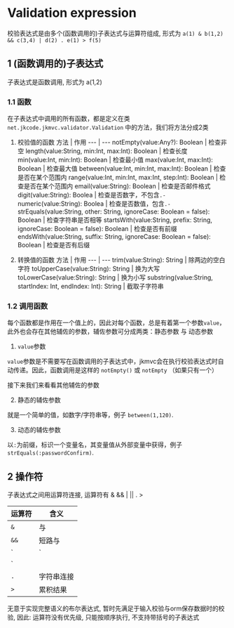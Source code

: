 # Validation expression

校验表达式是由多个(函数调用的)子表达式与运算符组成, 形式为 `a(1) & b(1,2) && c(3,4) | d(2) . e(1) > f(5)`

## 1 (函数调用的)子表达式

子表达式是函数调用, 形式为 a(1,2)

### 1.1 函数

在子表达式中调用的所有函数，都是定义在类`net.jkcode.jkmvc.validator.Validation` 中的方法，我们将方法分成2类

1. 校验值的函数
方法 | 作用
--- | ---
notEmpty(value:Any?): Boolean | 检查非空
length(value:String, min:Int, max:Int): Boolean | 检查长度
min(value:Int, min:Int): Boolean | 检查最小值
max(value:Int, max:Int): Boolean | 检查最大值
between(value:Int, min:Int, max:Int): Boolean | 检查是否在某个范围内
range(value:Int, min:Int, max:Int, step:Int): Boolean | 检查是否在某个范围内
email(value:String): Boolean | 检查是否邮件格式
digit(value:String): Boolea | 检查是否数字，不包含`.-`
numeric(value:String): Boolea | 检查是否数值，包含`.-`
strEquals(value:String, other: String, ignoreCase: Boolean = false): Boolean | 检查字符串是否相等
startsWith(value:String, prefix: String, ignoreCase: Boolean = false): Boolean | 检查是否有前缀
endsWith(value:String, suffix: String, ignoreCase: Boolean = false): Boolean | 检查是否有后缀

2. 转换值的函数
方法 | 作用
--- | ---
trim(value:String): String | 除两边的空白字符
toUpperCase(value:String): String | 换为大写
toLowerCase(value:String): String | 换为小写
substring(value:String, startIndex: Int, endIndex: Int): String | 截取子字符串

### 1.2 调用函数

每个函数都是作用在一个值上的，因此对每个函数，总是有着第一个参数`value`，此外也会存在其他辅佐的参数，辅佐参数可分成两类：静态参数 与 动态参数

1. `value`参数

`value`参数是不需要写在函数调用的子表达式中，jkmvc会在执行校验表达式时自动传递。因此，函数调用是这样的 `notEmpty()` 或 `notEmpty` （如果只有一个）

接下来我们来看看其他辅佐的参数

2. 静态的辅佐参数

就是一个简单的值，如数字/字符串等，例子 `between(1,120)`.

3. 动态的辅佐参数

以`:`为前缀，标识一个变量名，其变量值从外部变量中获得，例子 `strEquals(:passwordConfirm)`.

## 2 操作符

子表达式之间用运算符连接, 运算符有 & && | || . >

运算符 | 含义
--- | ---
`&` | 与
`&&` | 短路与
`|` | 或
`||` | 短路或
`.` | 字符串连接
`>` | 累积结果

无意于实现完整语义的布尔表达式, 暂时先满足于输入校验与orm保存数据时的校验, 因此:
运算符没有优先级, 只能按顺序执行, 不支持带括号的子表达式

